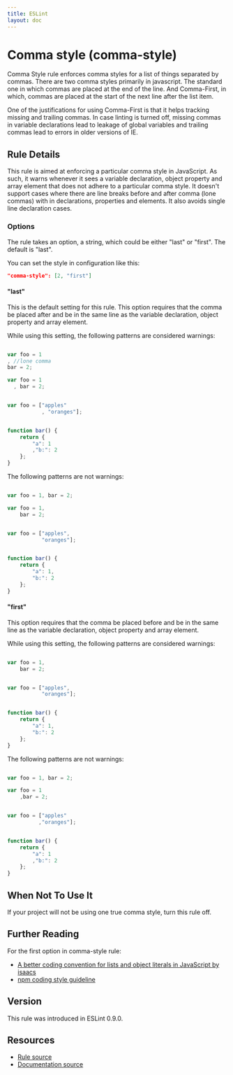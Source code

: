 ```yaml
---
title: ESLint
layout: doc
---
```

<!-- Note: No pull requests accepted for this file. See README.md in the root directory for details. -->
# Comma style (comma-style)

Comma Style rule enforces comma styles for a list of things separated by commas. There are two comma styles primarily in javascript. The standard one in which commas are placed at the end of the line. And Comma-First, in which, commas are placed at the start of the next line after the list item.

One of the justifications for using Comma-First is that it helps tracking missing and trailing commas.
In case linting is turned off, missing commas in variable declarations lead to leakage of global variables and trailing commas lead to errors in older versions of IE.


## Rule Details

This rule is aimed at enforcing a particular comma style in JavaScript. As such, it warns whenever it sees a variable declaration, object property and array element that does not adhere to a particular comma style. It doesn't support cases where there are line breaks before and after comma (lone commas) with in declarations, properties and elements. It also avoids single line declaration cases.

### Options

The rule takes an option, a string, which could be either "last" or "first". The default is "last".

You can set the style in configuration like this:

```json
"comma-style": [2, "first"]
```

#### "last"

This is the default setting for this rule. This option requires that the comma be placed after and be in the same line as the variable declaration, object property and array element.

While using this setting, the following patterns are considered warnings:

```js

var foo = 1
, //lone comma
bar = 2;

var foo = 1
  , bar = 2;


var foo = ["apples"
           , "oranges"];


function bar() {
    return {
        "a": 1
        ,"b:": 2
    };
}

```

The following patterns are not warnings:

```js

var foo = 1, bar = 2;

var foo = 1,
    bar = 2;


var foo = ["apples",
           "oranges"];


function bar() {
    return {
        "a": 1,
        "b:": 2
    };
}

```

#### "first"

This option requires that the comma be placed before and be in the same line as the variable declaration, object property and array element.

While using this setting, the following patterns are considered warnings:

```js

var foo = 1,
    bar = 2;


var foo = ["apples",
           "oranges"];


function bar() {
    return {
        "a": 1,
        "b:": 2
    };
}

```

The following patterns are not warnings:

```js

var foo = 1, bar = 2;

var foo = 1
    ,bar = 2;


var foo = ["apples"
          ,"oranges"];


function bar() {
    return {
        "a": 1
        ,"b:": 2
    };
}

```

## When Not To Use It

If your project will not be using one true comma style, turn this rule off.


## Further Reading

For the first option in comma-style rule:

* [A better coding convention for lists and object literals in JavaScript by isaacs](https://gist.github.com/isaacs/357981)
* [npm coding style guideline](https://www.npmjs.org/doc/misc/npm-coding-style.html)


## Version

This rule was introduced in ESLint 0.9.0.

## Resources

* [Rule source](https://github.com/eslint/eslint/tree/master/lib/rules/comma-style.js)
* [Documentation source](https://github.com/eslint/eslint/tree/master/docs/rules/comma-style.md)
